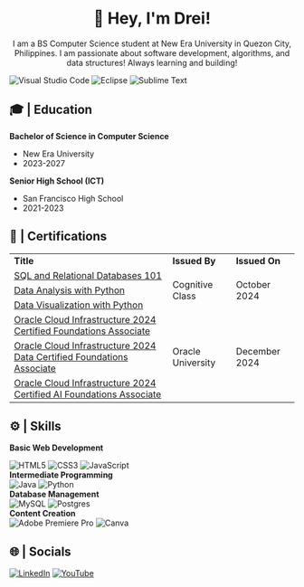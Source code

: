 <h1 align="center">👋 Hey, I'm Drei!</h1>
<p align="center">I am a BS Computer Science student at New Era University in Quezon City, Philippines. I am passionate about software development, algorithms, and data structures! Always learning and building!</p> 

![Visual Studio Code](https://img.shields.io/badge/Visual%20Studio%20Code-0078d7.svg?style=for-the-badge&logo=visual-studio-code&logoColor=white)
![Eclipse](https://img.shields.io/badge/Eclipse-FE7A16.svg?style=for-the-badge&logo=Eclipse&logoColor=white)
![Sublime Text](https://img.shields.io/badge/sublime_text-%23575757.svg?style=for-the-badge&logo=sublime-text&logoColor=important)
<h2>🎓 | Education</h2>
<b>Bachelor of Science in Computer Science</b>
    <ul>
      <li>New Era University</li>
      <li>2023-2027</li>
    </ul>
<b>Senior High School (ICT)</b>
    <ul>
      <li>San Francisco High School</li>
      <li>2021-2023</li>
    </ul>
<h2>📃 | Certifications</h2>
<table>
    <tr>
    <td><b>Title</b></td>
    <td><b>Issued By</b></td>
    <td><b>Issued On</b></td>
    </tr>
    <tr>
    <td>
    <a href="https://courses.cognitiveclass.ai/certificates/c10265074e9c459eb4f9fa4a65879192" target="_blank">SQL and Relational Databases 101</a>
    </td>
    <td rowspan="3">Cognitive Class</td>
    <td rowspan="3">October 2024</td>
    </tr>
    <tr>
    <td>
    <a href="https://courses.cognitiveclass.ai/certificates/ce9c0ca310074362b8db0f48868c462f" target="_blank">Data Analysis with Python</a>
    </td>
    </tr>
    <tr>
    <td><a href="https://courses.cognitiveclass.ai/certificates/4bf3b842c7fb46968e551b26471c937a" target="_blank">Data Visualization with Python</a></td>
    </tr>
    <tr>
    <td><a href="https://catalog-education.oracle.com/ords/certview/sharebadge?id=EA10CCAABA256E19104B7C17579BF18DF2E55183F9918DB53AEC6105A1FE2CA7" target="_blank">Oracle Cloud Infrastructure 2024 Certified Foundations Associate</a></td>
    <td rowspan="3">Oracle University</td>
    <td rowspan="3">December 2024</td>
    </tr>
    <tr>
        <td><a href="https://catalog-education.oracle.com/ords/certview/sharebadge?id=EA10CCAABA256E19104B7C17579BF18D7DF1377B34FE2DDDE9492DEBDC20776F">Oracle Cloud Infrastructure 2024 Data Certified Foundations Associate</a></td>
    </tr>
    <tr>
        <td><a href="https://catalog-education.oracle.com/ords/certview/sharebadge?id=D80C69ABC445B3736076730CABD92CC907339BD70B5DA6990C6E75E1A06DAC1F">Oracle Cloud Infrastructure 2024 Certified AI Foundations Associate</a></td>
    </tr>
</table>
<h2>⚙ | Skills</h2>
<b>Basic Web Development</b>

![HTML5](https://img.shields.io/badge/html5-%23E34F26.svg?style=for-the-badge&logo=html5&logoColor=white)
![CSS3](https://img.shields.io/badge/css3-%231572B6.svg?style=for-the-badge&logo=css3&logoColor=white)
![JavaScript](https://img.shields.io/badge/javascript-%23323330.svg?style=for-the-badge&logo=javascript&logoColor=%23F7DF1E)<br>
<b>Intermediate Programming</b><br>
![Java](https://img.shields.io/badge/java-%23ED8B00.svg?style=for-the-badge&logo=openjdk&logoColor=white)
![Python](https://img.shields.io/badge/python-3670A0?style=for-the-badge&logo=python&logoColor=ffdd54)<br>
<b>Database Management</b><br>
![MySQL](https://img.shields.io/badge/mysql-4479A1.svg?style=for-the-badge&logo=mysql&logoColor=white)
![Postgres](https://img.shields.io/badge/postgres-%23316192.svg?style=for-the-badge&logo=postgresql&logoColor=white)<br>
<b>Content Creation</b><br>
![Adobe Premiere Pro](https://img.shields.io/badge/Adobe%20Premiere%20Pro-9999FF.svg?style=for-the-badge&logo=Adobe%20Premiere%20Pro&logoColor=white)
![Canva](https://img.shields.io/badge/Canva-%2300C4CC.svg?style=for-the-badge&logo=Canva&logoColor=white)

<h2>🌐 | Socials</h2>

<a href="https://www.linkedin.com/in/djemandreifreyes/" target="_blank">![LinkedIn](https://img.shields.io/badge/linkedin-%230077B5.svg?style=for-the-badge&logo=linkedin&logoColor=white)</a>
<a href="https://www.youtube.com/@dreireyez" target="_blank">![YouTube](https://img.shields.io/badge/YouTube-%23FF0000.svg?style=for-the-badge&logo=YouTube&logoColor=white)</a>

